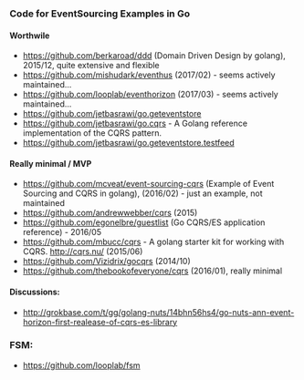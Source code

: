 ### Code for EventSourcing Examples in Go


#### Worthwile
  - https://github.com/berkaroad/ddd (Domain Driven Design by golang), 2015/12, quite extensive and flexible
  - https://github.com/mishudark/eventhus (2017/02) - seems actively maintained...
  - https://github.com/looplab/eventhorizon (2017/03) - seems actively maintained...
  - https://github.com/jetbasrawi/go.geteventstore
  - https://github.com/jetbasrawi/go.cqrs - A Golang reference implementation of the CQRS pattern.
  - https://github.com/jetbasrawi/go.geteventstore.testfeed


#### Really minimal / MVP
  - https://github.com/mcveat/event-sourcing-cqrs (Example of Event Sourcing and CQRS in golang), (2016/02) - just an example, not maintained
  - https://github.com/andrewwebber/cqrs (2015)
  - https://github.com/egonelbre/guestlist (Go CQRS/ES application reference) - 2016/05
  - https://github.com/mbucc/cqrs - A golang starter kit for working with CQRS. http://cqrs.nu/ (2015/06)
  - https://github.com/Vizidrix/gocqrs (2014/10)
  - https://github.com/thebookofeveryone/cqrs (2016/01), really minimal


#### Discussions:
  - http://grokbase.com/t/gg/golang-nuts/14bhn56hs4/go-nuts-ann-event-horizon-first-realease-of-cqrs-es-library


### FSM:
  - https://github.com/looplab/fsm
